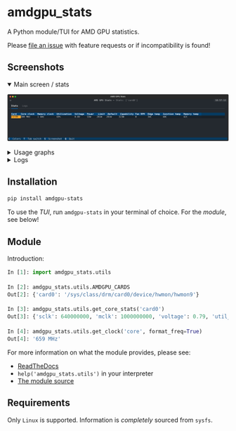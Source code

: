 # amdgpu_stats

A Python module/TUI for AMD GPU statistics.

Please [file an issue](https://github.com/joshlay/amdgpu_stats/issues) with feature
requests or if incompatibility is found!

## Screenshots

<details open>
  <summary>Main screen / stats</summary>

  ![Screenshot of the main stats table](https://raw.githubusercontent.com/joshlay/amdgpu_stats/master/screens/main.svg "Main screen")
</details>
<details>
  <summary>Usage graphs</summary>

  ![Screenshot of the 'graphing' scroll bars](https://raw.githubusercontent.com/joshlay/amdgpu_stats/master/screens/graphs.svg "Graphs")  
</details>
<details>
  <summary>Logs</summary>

  ![Screenshot of the 'Logs' tab pane](https://raw.githubusercontent.com/joshlay/amdgpu_stats/master/screens/logs.svg "Logs")
</details>

## Installation

```bash
pip install amdgpu-stats
```

To use the _TUI_, run `amdgpu-stats` in your terminal of choice. For the _module_,
see below!

## Module

Introduction:

```python
In [1]: import amdgpu_stats.utils

In [2]: amdgpu_stats.utils.AMDGPU_CARDS
Out[2]: {'card0': '/sys/class/drm/card0/device/hwmon/hwmon9'}

In [3]: amdgpu_stats.utils.get_core_stats('card0')
Out[3]: {'sclk': 640000000, 'mclk': 1000000000, 'voltage': 0.79, 'util_pct': 65}

In [4]: amdgpu_stats.utils.get_clock('core', format_freq=True)
Out[4]: '659 MHz' 
```

For more information on what the module provides, please see:

- [ReadTheDocs](https://amdgpu-stats.readthedocs.io/en/latest/)
- `help('amdgpu_stats.utils')` in your interpreter
- [The module source](https://github.com/joshlay/amdgpu_stats/blob/master/src/amdgpu_stats/utils.py)

## Requirements

Only `Linux` is supported. Information is _completely_ sourced from `sysfs`.
